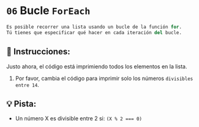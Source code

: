 # `06` Bucle `ForEach`

```py
Es posible recorrer una lista usando un bucle de la función for.
Tú tienes que especificar qué hacer en cada iteración del bucle.
```

## 📝 Instrucciones:

Justo ahora, el código está imprimiendo todos los elementos en la lista.

 1. Por favor, cambia el código para imprimir solo los números `divisibles entre 14`.

## 💡 Pista:

+ Un número X es divisible entre 2 si: `(X % 2 === 0)`